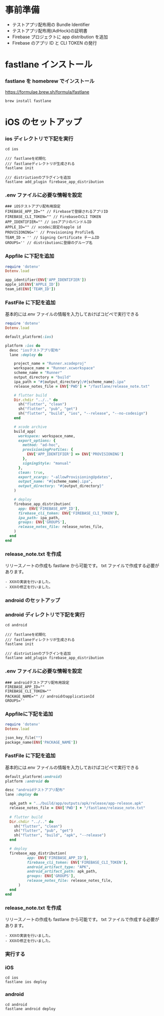# 事前準備

- テストアプリ配布用の Bundle Identifier
- テストアプリ配布用(AdHock)の証明書
- Firebase プロジェクトに app distribution を追加
- Firebase のアプリ ID と CLI TOKEN の発行

# fastlane インストール

### fastlane を homebrew でインストール

https://formulae.brew.sh/formula/fastlane

```
brew install fastlane
```

# iOS のセットアップ

### ios ディレクトリで下記を実行

```
cd ios

/// fastlaneを初期化
/// fastlaneディレクトリが生成される
fastlane init

/// distriutionのプラグインを追加
fastlane add_plugin firebase_app_distribution
```

### .env ファイルに必要な情報を設定

```
### iOSテストアプリ配布用設定
FIREBASE_APP_ID="" // Firebaseで登録されるアプリID
FIREBASE_CLI_TOKEN="" // FirebaseのCLI TOKEN
APP_IDENTIFIER="" // iosアプリのバンドルID
APPLE_ID="" // xcodeに設定のapple id
PROVISIONING='' // Provisioning Profile名
TEAM_ID = '' // Signing Certificate チームID
GROUPS='' // distributionに登録のグループ名
```

### Appfile に下記を追加

```ruby
require 'dotenv'
Dotenv.load

app_identifier(ENV['APP_IDENTIFIER'])
apple_id(ENV['APPLE_ID'])
team_id(ENV['TEAM_ID'])
```

### FastFile に下記を追加

基本的には.env ファイルの情報を入力しておけばコピペで実行できる

```ruby
require 'dotenv'
Dotenv.load

default_platform(:ios)

platform :ios do
  desc "iosテストアプリ配布"
  lane :deploy do

    project_name = "Runner.xcodeproj"
    workspace_name = "Runner.xcworkspace"
    scheme_name = "Runner"
    output_directory = "build"
    ipa_path = "#{output_directory}/#{scheme_name}.ipa"
    release_notes_file = ENV['PWD'] + "/fastlane/release_note.txt"

    # flutter build
    Dir.chdir "../.." do
      sh("flutter", "clean")
      sh("flutter", "pub", "get")
      sh("flutter", "build", "ios", "--release", "--no-codesign")
    end

    # xcode archive
    build_app(
      workspace: workspace_name,
      export_options: {
        method: "ad-hoc",
        provisioningProfiles: {
          ENV['APP_IDENTIFIER'] => ENV['PROVISIONING']
        },
        signingStyle: "manual"
      },
      clean: true,
      export_xcargs: "-allowProvisioningUpdates",
      output_name: "#{scheme_name}.ipa",
      output_directory: "#{output_directory}"
    )

    # deploy
    firebase_app_distribution(
      app: ENV['FIREBASE_APP_ID'],
      firebase_cli_token: ENV['FIREBASE_CLI_TOKEN'],
      ipa_path: ipa_path,
      groups: ENV['GROUPS'],
      release_notes_file: release_notes_file,
    )
  end
end
```

### release_note.txt を作成

リリースノートの作成も fastlane から可能です。
txt ファイルで作成する必要があります。

```
- XXXの実装を行いました。
- XXXの修正を行いました。
```

### android のセットアップ

### android ディレクトリで下記を実行

```
cd android

/// fastlaneを初期化
/// fastlaneディレクトリが生成される
fastlane init

/// distriutionのプラグインを追加
fastlane add_plugin firebase_app_distribution
```

### .env ファイルに必要な情報を設定

```
### androidテストアプリ配布用設定
FIREBASE_APP_ID=""
FIREBASE_CLI_TOKEN=""
PACKAGE_NAME="" // androidのapplicationId
GROUPS=''
```

### Appfileに下記を追加
```ruby
require 'dotenv'
Dotenv.load

json_key_file("")
package_name(ENV['PACKAGE_NAME'])
```

### FastFile に下記を追加

基本的には.env ファイルの情報を入力しておけばコピペで実行できる

```ruby
default_platform(:android)
platform :android do

desc "androidテストアプリ配布"
lane :deploy do

  apk_path = "../build/app/outputs/apk/release/app-release.apk"
  release_notes_file = ENV['PWD'] + "/fastlane/release_note.txt"
  
  # flutter build
  Dir.chdir "../.." do
    sh("flutter", "clean")
    sh("flutter", "pub", "get")
    sh("flutter", "build", "apk", "--release")
  end

  # deploy
  firebase_app_distribution(
          app: ENV['FIREBASE_APP_ID'], 
          firebase_cli_token: ENV['FIREBASE_CLI_TOKEN'], 
          android_artifact_type: "APK",
          android_artifact_path: apk_path,
          groups: ENV['GROUPS'],
          release_notes_file: release_notes_file,
      )
  end
end
```

### release_note.txt を作成
リリースノートの作成も fastlane から可能です。
txt ファイルで作成する必要があります。

```
- XXXの実装を行いました。
- XXXの修正を行いました。
```

### 実行する

### iOS
```
cd ios
fastlane ios deploy
```

### android
```
cd android
fastlane android deploy
```
